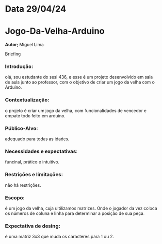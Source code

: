 # Data 29/04/24

# Jogo-Da-Velha-Arduino

**Autor;** Miguel Lima 

Briefing

### Introdução:
olá, sou estudante do sesi 436, e esse é um projeto desenvolvido em sala de aula junto ao professor, 
com o objetivo de criar um jogo da velha com o Arduino.

### Contextualização:
o projeto é criar um jogo da velha, com funcionalidades de vencedor e empate todo feito em arduino.

### Público-Alvo: 
adequado para todas as idades.

### Necessidades e expectativas: 
funcinal, prático e intuitivo.

### Restrições e limitações:
não há restrições.

### Escopo:
é um jogo da velha, cuja ultilizamos matrizes. Onde o jogador da vez coloca os números de coluna e linha para determinar a 
posição de sua peça.

### Expectativa de desing: 
é uma matriz 3x3 que muda os caracteres para 1 ou 2.
